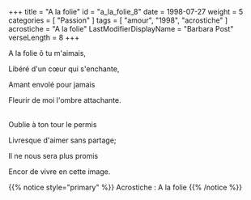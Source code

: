 +++
title = "A la folie"
id = "a_la_folie_8"
date = 1998-07-27
weight = 5
categories = [ "Passion" ]
tags = [ "amour", "1998", "acrostiche" ]
acrostiche = "A la folie"
LastModifierDisplayName = "Barbara Post"
verseLength = 8
+++

A la folie ô tu m'aimais,

Libéré d'un cœur qui s'enchante,

Amant envolé pour jamais

Fleurir de moi l'ombre attachante.

 \
Oublie à ton tour le permis

Livresque d'aimer sans partage;

Il ne nous sera plus promis

Encor de vivre en cette image.

{{% notice style="primary" %}}
Acrostiche : A la folie
{{% /notice %}}
